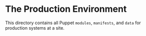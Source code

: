 # The Production Environment

This directory contains all Puppet `modules`, `manifests`, and `data` for production systems at a site.
